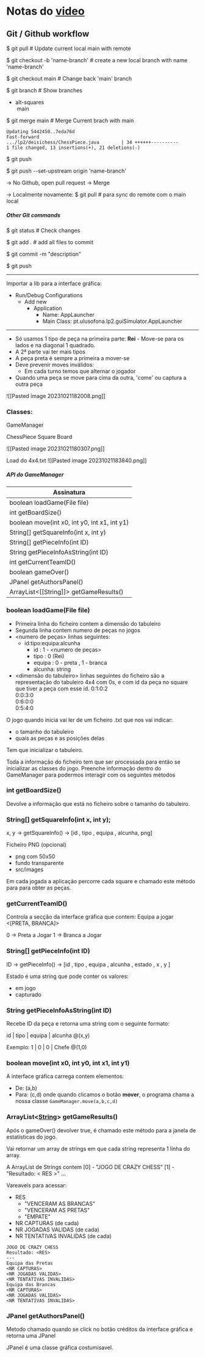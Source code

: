 # Notas do [video](https://www.youtube.com/watch?v=EMKTKl4lZXI)

## Git / Github workflow

$ git pull # Update current local main with remote 

$ git checkout -b 'name-branch' # create a new local branch with name 'name-branch'

$ git checkout main # Change back 'main' branch

$ git branch  # Show branches
* alt-squares  
 main  

$ git merge main  # Merge Current brach with main
		
	Updating 5442450..7eda76d  
	Fast-forward  
	.../lp2/deisichess/ChessPiece.java        | 34 ++++++----------  
	1 file changed, 13 insertions(+), 21 deletions(-)

$ git push

$ git push --set-upstream origin 'name-branch'

-> No Github, open pull request -> Merge 

-> Localmente novamente:
$ git pull # para sync do remote com o main local

##### Other Git commands

$ git status # Check changes 

$ git add . # add all files to commit 

$ git commit -m "description"

$ git push

-------- 
Importar a lib para a interface gráfica:
- Run/Debug Configurations 
	- Add new 
		- Application
			- Name: AppLauncher
			- Main Class: pt.ulusofona.lp2.guiSimulator.AppLauncher

------

- Só usamos 1 tipo de peça na primeira parte: **Rei** - Move-se para os lados e na diagonal 1 quadrado.
- A 2ª parte vai ter mais tipos 
- A peça preta é sempre a primeira a mover-se
- Deve prevenir moves inválidos:
	- Em cada turno temos que alternar o jogador
- Quando uma peça se move para cima da outra, 'come' ou captura a outra peça 

![[Pasted image 20231021182008.png]]

### Classes:

GameManager

ChessPiece
Square
Board



![[Pasted image 20231021180307.png]]

Load do 4x4.txt
![[Pasted image 20231021183840.png]]
##### API do GameManager

| Assinatura  | 
|-------------|
| boolean loadGame(File file) | 
| int getBoardSize() | 
| boolean move(int x0, int y0, int x1, int y1) |  
| String[] getSquareInfo(int x, int y) |
| String[] getPieceInfo(int ID) | 
| String getPieceInfoAsString(int ID) | 
| int getCurrentTeamID() | 
| boolean gameOver() | 
| JPanel getAuthorsPanel() |  
| ArrayList<[[String]]> getGameResults() | 

### boolean loadGame(File file)

- Primeira linha do ficheiro contem a dimensão do tabuleiro
- Segunda linha contem numero de peças no jogos
- <numero de peças> linhas seguintes:
	- id:tipo:equipa:alcunha 
		- id : 1 - <numero de peças>
		- tipo : 0 (Rei)
		- equipa : 0 - preta , 1 - branca
		- alcunha: string
- <dimensão do tabuleiro> linhas seguintes do ficheiro são a representação do tabuleiro 4x4 com 0s, e com id da peça no square que tiver a peça com esse id.
	0:1:0:2  
	0:0:3:0  
	0:6:0:0  
	0:5:4:0

O jogo quando inicia vai ler de um ficheiro .txt que nos vai indicar:
- o tamanho do tabuleiro 
- quais as peças e as posições delas 

Tem que inicializar o tabuleiro. 

Toda a informação do ficheiro tem que ser processada para então se inicializar as classes do jogo. Preenche informação dentro do GameManager para podermos interagir com os seguintes métodos 

### int getBoardSize()

Devolve a informação que está no ficheiro sobre o tamanho do tabuleiro.

### String[] getSquareInfo(int x, int y);

x, y -> getSquareInfo() -> [id , tipo , equipa , alcunha, png]

Ficheiro PNG (opcional)
- png com 50x50 
- fundo transparente
- src/images

Em cada jogada a aplicação percorre cada square e chamado este método para para obter as peças.
### getCurrentTeamID()

Controla a secção da interface gráfica que contem:
	Equipa a jogar <[PRETA, BRANCA]>

0 -> Preta a Jogar
1 -> Branca a Jogar

### String[] getPieceInfo(int ID)

ID -> getPieceInfo() -> [id , tipo , equipa , alcunha , estado , x , y ]

Estado é uma string que pode conter os valores:
- em jogo
- capturado

### String getPieceInfoAsString(int ID)

Recebe ID da peça e retorna uma string com o seguinte formato: 

id | tipo | equipa | alcunha @(x,y)

Exemplo: 1 | 0 | 0 | Chefe @(1,0)

### boolean move(int x0, int y0, int x1, int y1)

A interface gráfica carrega contem elementos:
- De: (a,b)
- Para: (c,d)
onde quando clicamos o botão **mover**, o programa chama a nossa classe ``GameManager.move(a,b,c,d)``



### ArrayList<[String](app://obsidian.md/String)> getGameResults()

Após o gameOver() devolver true, é chamado este método para a janela de estatísticas do jogo.

Vai retornar um array de strings em que cada string representa 1 linha do array.  

A ArrayList de Strings contem 
[0] - "JOGO DE CRAZY CHESS"
[1] - "Resultado: < RES >"
...

Vareaveís para acessar:
- RES
	- "VENCERAM AS BRANCAS"
	- "VENCERAM AS PRETAS"
	- "EMPATE"
- NR CAPTURAS (de cada)
- NR JOGADAS VALIDAS (de cada)
- NR TENTATIVAS INVALIDAS (de cada)

```
JOGO DE CRAZY CHESS
Resultado: <RES>
---
Equipa das Pretas
<NR CAPTURAS>
<NR JOGADAS VALIDAS>
<NR TENTATIVAS INVALIDAS>
Equipa das Brancas
<NR CAPTURAS>
<NR JOGADAS VALIDAS>
<NR TENTATIVAS INVALIDAS>
```


### JPanel getAuthorsPanel() 

Metodo chamado quando se click no botão créditos da interface gráfica e retorna uma JPanel 

JPanel é uma classe gráfica costumisavel.

